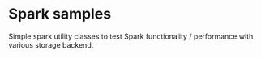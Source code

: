 
# Spark samples

Simple spark utility classes to test Spark functionality / performance with various storage backend.
